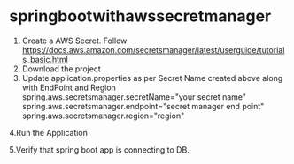 ﻿# springbootwithawssecretmanager
 
 
 1. Create a AWS Secret. Follow https://docs.aws.amazon.com/secretsmanager/latest/userguide/tutorials_basic.html 
 2. Download the project 
 3. Update application.properties as per Secret Name created above along with EndPoint and Region
       spring.aws.secretsmanager.secretName="your secret name"
       spring.aws.secretsmanager.endpoint="secret manager end point"
       spring.aws.secretsmanager.region="region"
       
 4.Run the Application
 
 5.Verify that spring boot app is connecting to DB.
 
